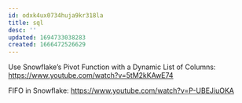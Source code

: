 ```yaml
---
id: odxk4ux0734huja9kr318la
title: sql
desc: ''
updated: 1694733038283
created: 1666472526629
---
```


Use Snowflake’s Pivot Function with a Dynamic List of Columns:
https://www.youtube.com/watch?v=5tM2kKAwE74


FIFO in Snowflake:
https://www.youtube.com/watch?v=P-UBEJiuOKA